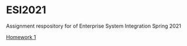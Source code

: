 # ESI2021
Assignment respository for of Enterprise System Integration Spring 2021

[Homework 1](https://docs.google.com/document/d/1zx_YTTFMl0RUSuFKTLJ6ydCnyWNSjGjSSgeHt6yrwCc/edit)